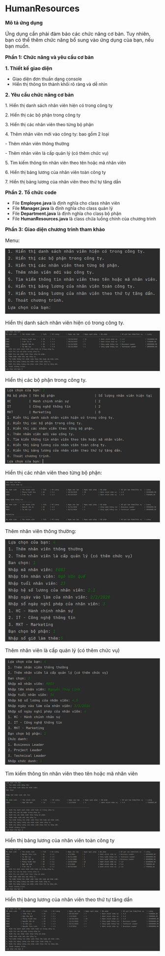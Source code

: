 # HumanResources
<p style="font-size: 16px;"><strong>Mô tả ứng dụng</strong></p>
<p style="font-size: 16px;">Ứng dụng cần phải đảm bảo các chức năng cơ bản. Tuy nhiên, bạn có thể thêm chức năng bổ sung vào ứng dụng của bạn, nếu bạn muốn.</p>
<p style="font-size: 16px;"><strong>Phần 1: Chức năng và yêu cầu cơ bản</strong></p>
<p style="font-size: 16px;"><strong>1. Thiết kế giao diện</strong></p>
<ul>
<li>Giao diện đơn thuần dạng console</li>
<li>Hiển thị thông tin thành khối rõ ràng và dễ nhìn</li>
</ul>
<p style="font-size: 16px;"><strong>2. Yêu cầu chức năng cơ bản</strong></p>
<p>1. Hiển thị danh sách nhân viên hiện có trong công ty</p>
<p>2. Hiển thị các bộ phận trong công ty</p>
<p>3. Hiển thị các nhân viên theo từng bộ phận</p>
<p>4. Thêm nhân viên mới vào công ty: bao gồm 2 loại</p>
<p>- Thêm nhân viên thông thường&nbsp;</p>
<p>- Thêm nhân viên là cấp quản lý (có thêm chức vụ)</p>
<p>5. Tìm kiếm thông tin nhân viên theo tên hoặc mã nhân viên</p>
<p>6. Hiển thị bảng lương của nhân viên toàn công ty</p>
<p>7. Hiển thị bảng lương của nhân viên theo thứ tự tăng dần</p>
<p style="font-size: 16px;"><strong>Phần 2. Tổ chức code</strong></p>
<ul>
<li>File&nbsp;<b>Employee.java&nbsp;</b>là định nghĩa cho class nhân viên</li>
<li>File&nbsp;<b>Manager.java</b>&nbsp;là định nghĩa cho class quản lý</li>
<li>File&nbsp;<b>Department.java</b>&nbsp;là định nghĩa cho class bộ phận</li>
<li>File&nbsp;<b>HumanResources.java</b>&nbsp;là class chứa luồng chính của chương trình</li>
</ul>
<p style="font-size: 16px;"><strong>Phần 3: Giao diện chương trình tham khảo</strong></p>
<p style="font-size: 16px;">Menu:</p>
<img src="https://github.com/NguyenDuongw/HumanResources/blob/main/image/description11.JPG" alt="File preview"></p>
<p style="font-size: 16px;">Hiển thị danh sách nhân viên hiện có trong công ty.</p>
<img src="https://github.com/NguyenDuongw/HumanResources/blob/main/image/description12.JPG" alt="File preview"></p>
<p style="font-size: 16px;">Hiển thị các bộ phận trong công ty.</p>
<img src="https://github.com/NguyenDuongw/HumanResources/blob/main/image/description13.JPG" alt="File preview"></p>
<p style="font-size: 16px;">Hiển thị các nhân viên theo từng bộ phận:</p>
<img src="https://github.com/NguyenDuongw/HumanResources/blob/main/image/description14.JPG" alt="File preview"></p>
<p style="font-size: 16px;">Thêm nhân viên thông thường:</p>
<img src="https://github.com/NguyenDuongw/HumanResources/blob/main/image/description15.JPG" alt="File preview"></p>
<p style="font-size: 16px;">Thêm nhân viên là cấp quản lý (có thêm chức vụ)</p>
<img src="https://github.com/NguyenDuongw/HumanResources/blob/main/image/description16.JPG" alt="File preview"></p>
<p style="font-size: 16px;">Tìm kiếm thông tin nhân viên theo tên hoặc mã nhân viên</p>
<img src="https://github.com/NguyenDuongw/HumanResources/blob/main/image/description17.JPG" alt="File preview"></p>
<p style="font-size: 16px;">Hiển thị bảng lương của nhân viên toàn công ty</p>
<img src="https://github.com/NguyenDuongw/HumanResources/blob/main/image/description18.JPG" alt="File preview"></p>
<p style="font-size: 16px;">Hiển thị bảng lương của nhân viên theo thứ tự tăng dần</p>
<img src="https://github.com/NguyenDuongw/HumanResources/blob/main/image/description19.JPG" alt="File preview"></p>




